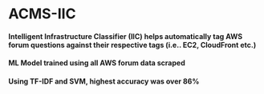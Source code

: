 # ACMS-IIC
#### Intelligent Infrastructure Classifier (IIC) helps automatically tag AWS forum questions against their respective tags (i.e.. EC2, CloudFront etc.)
#### ML Model trained using all AWS forum data scraped
#### Using TF-IDF and SVM, highest accuracy was over 86%

